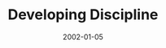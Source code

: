 ---
layout: message
category: message
series: "New Year, New Me"
title: "Developing Discipline "
date: 2002-01-05
message_id: 300
---